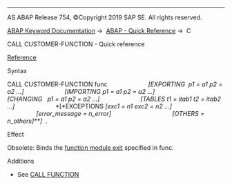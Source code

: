   

* * *

AS ABAP Release 754, ©Copyright 2019 SAP SE. All rights reserved.

[ABAP Keyword Documentation](javascript:call_link\('abenabap.htm'\)) →  [ABAP - Quick Reference](javascript:call_link\('abenabap_shortref.htm'\)) →  C

CALL CUSTOMER-FUNCTION - Quick reference

[Reference](javascript:call_link\('abapcall_customer-function.htm'\))

Syntax

CALL CUSTOMER-FUNCTION func
                       *\[*EXPORTING  p1 = a1 p2 = a2 ...*\]*
                       *\[*IMPORTING p1 = a1 p2 = a2 ...*\]*
                       *\[*CHANGING   p1 = a1 p2 = a2 ...*\]*
                       *\[*TABLES t1 = itab1 t2 = itab2 ...*\]*
                       *\[*EXCEPTIONS *\[*exc1 = n1 exc2 = n2 ...*\]*
                                   *\[*error\_message = n\_error*\]*
                                   *\[*OTHERS = n\_others*\]**\]*  .

Effect

Obsolete: Binds the [function module exit](javascript:call_link\('abenfunction_module_exit_glosry.htm'\) "Glossary Entry") specified in func.

Additions

-   See [CALL FUNCTION](javascript:call_link\('abapcall_function_shortref.htm'\))